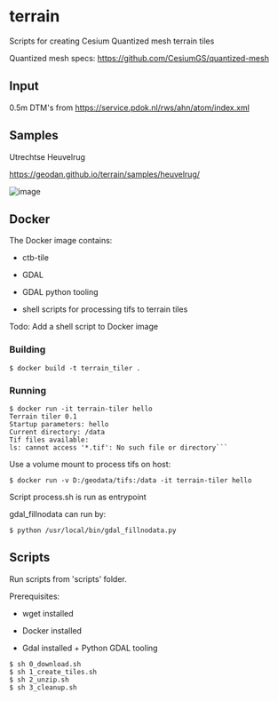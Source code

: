 # terrain

Scripts for creating Cesium Quantized mesh terrain tiles

Quantized mesh specs: https://github.com/CesiumGS/quantized-mesh

## Input

0.5m DTM's from https://service.pdok.nl/rws/ahn/atom/index.xml

## Samples

Utrechtse Heuvelrug

https://geodan.github.io/terrain/samples/heuvelrug/

![image](https://github.com/Geodan/terrain/assets/538812/ecbe4c78-1fcc-424a-a564-ca001a202d48)

## Docker

The Docker image contains:

- ctb-tile

- GDAL

- GDAL python tooling

- shell scripts for processing tifs to terrain tiles

Todo: Add a shell script to Docker image

### Building

```
$ docker build -t terrain_tiler .
```

### Running

```
$ docker run -it terrain-tiler hello
Terrain tiler 0.1
Startup parameters: hello
Current directory: /data
Tif files available:
ls: cannot access '*.tif': No such file or directory```
```

Use a volume mount to process tifs on host:

```
$ docker run -v D:/geodata/tifs:/data -it terrain-tiler hello
```

Script process.sh is run as entrypoint

gdal_fillnodata can run by:

```
$ python /usr/local/bin/gdal_fillnodata.py
```

## Scripts

Run scripts from 'scripts' folder. 

Prerequisites:

- wget installed

- Docker installed

- Gdal installed + Python GDAL tooling

```script
$ sh 0_download.sh
$ sh 1_create_tiles.sh
$ sh 2_unzip.sh
$ sh 3_cleanup.sh
```



